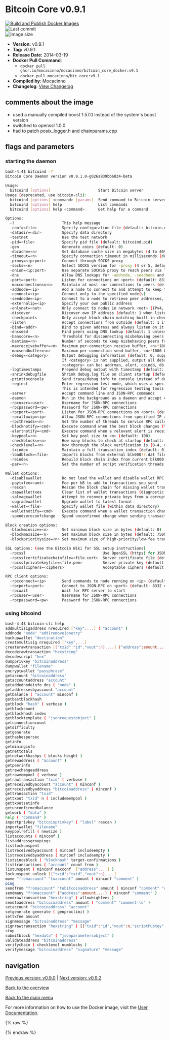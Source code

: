 # Bitcoin Core v0.9.1

[![Build and Publish Docker Images](https://github.com/mocacinno/bitcoin_core_docker/actions/workflows/build-and-publish.yml/badge.svg?branch=v9.1)](https://github.com/mocacinno/bitcoin_core_docker/actions/workflows/build-and-publish.yml)  
![Last commit](https://badgen.net/github/last-commit/mocacinno/bitcoin_core_docker/v9.1)  
![Image size](https://badgen.net/docker/size/mocacinno/btc_core/v9.1?color=green)  

- **Version:** v0.9.1
- **Tag:** v0.9.1
- **Release Date:** 2014-03-19
- **Docker Pull Command**:
  - `docker pull ghcr.io/mocacinno/mocacinno/bitcoin_core_docker:v9.1`
  - `docker pull mocacinno/btc_core:v9.1`
- **Compiled by**: Mocacinno
- **Changelog**: [View Changelog](https://github.com/bitcoin/bitcoin/blob/v0.9.1/doc/release-notes.md)

## comments about the image

- used a manually compiled boost 1.57.0 instead of the system's boost version
- switched to openssl 1.0.0
- had to patch posix_logger.h and chainparams.cpp

## flags and parameters

### starting the daemon

```bash
bash-4.4$ bitcoind -?
Bitcoin Core Daemon version v0.9.1.0-g026a939bb6834-beta

Usage:
  bitcoind [options]                     Start Bitcoin server
Usage (deprecated, use bitcoin-cli):
  bitcoind [options] <command> [params]  Send command to Bitcoin server
  bitcoind [options] help                List commands
  bitcoind [options] help <command>      Get help for a command

Options:
  -?                     This help message
  -conf=<file>           Specify configuration file (default: bitcoin.conf)
  -datadir=<dir>         Specify data directory
  -testnet               Use the test network
  -pid=<file>            Specify pid file (default: bitcoind.pid)
  -gen                   Generate coins (default: 0)
  -dbcache=<n>           Set database cache size in megabytes (4 to 4096, default: 100)
  -timeout=<n>           Specify connection timeout in milliseconds (default: 5000)
  -proxy=<ip:port>       Connect through SOCKS proxy
  -socks=<n>             Select SOCKS version for -proxy (4 or 5, default: 5)
  -onion=<ip:port>       Use separate SOCKS5 proxy to reach peers via Tor hidden services (default: -proxy)
  -dns                   Allow DNS lookups for -addnode, -seednode and -connect
  -port=<port>           Listen for connections on <port> (default: 8333 or testnet: 18333)
  -maxconnections=<n>    Maintain at most <n> connections to peers (default: 125)
  -addnode=<ip>          Add a node to connect to and attempt to keep the connection open
  -connect=<ip>          Connect only to the specified node(s)
  -seednode=<ip>         Connect to a node to retrieve peer addresses, and disconnect
  -externalip=<ip>       Specify your own public address
  -onlynet=<net>         Only connect to nodes in network <net> (IPv4, IPv6 or Tor)
  -discover              Discover own IP address (default: 1 when listening and no -externalip)
  -checkpoints           Only accept block chain matching built-in checkpoints (default: 1)
  -listen                Accept connections from outside (default: 1 if no -proxy or -connect)
  -bind=<addr>           Bind to given address and always listen on it. Use [host]:port notation for IPv6
  -dnsseed               Find peers using DNS lookup (default: 1 unless -connect)
  -banscore=<n>          Threshold for disconnecting misbehaving peers (default: 100)
  -bantime=<n>           Number of seconds to keep misbehaving peers from reconnecting (default: 86400)
  -maxreceivebuffer=<n>  Maximum per-connection receive buffer, <n>*1000 bytes (default: 5000)
  -maxsendbuffer=<n>     Maximum per-connection send buffer, <n>*1000 bytes (default: 1000)
  -debug=<category>      Output debugging information (default: 0, supplying <category> is optional)
                         If <category> is not supplied, output all debugging information.
                         <category> can be: addrman, alert, coindb, db, lock, rand, rpc, selectcoins, mempool, net.
  -logtimestamps         Prepend debug output with timestamp (default: 1)
  -shrinkdebugfile       Shrink debug.log file on client startup (default: 1 when no -debug)
  -printtoconsole        Send trace/debug info to console instead of debug.log file
  -regtest               Enter regression test mode, which uses a special chain in which blocks can be solved instantly.
                         This is intended for regression testing tools and app development.
  -server                Accept command line and JSON-RPC commands
  -daemon                Run in the background as a daemon and accept commands
  -rpcuser=<user>        Username for JSON-RPC connections
  -rpcpassword=<pw>      Password for JSON-RPC connections
  -rpcport=<port>        Listen for JSON-RPC connections on <port> (default: 8332 or testnet: 18332)
  -rpcallowip=<ip>       Allow JSON-RPC connections from specified IP address
  -rpcthreads=<n>        Set the number of threads to service RPC calls (default: 4)
  -blocknotify=<cmd>     Execute command when the best block changes (%s in cmd is replaced by block hash)
  -alertnotify=<cmd>     Execute command when a relevant alert is received or we see a really long fork (%s in cmd is replaced by message)
  -keypool=<n>           Set key pool size to <n> (default: 100)
  -checkblocks=<n>       How many blocks to check at startup (default: 288, 0 = all)
  -checklevel=<n>        How thorough the block verification is (0-4, default: 3)
  -txindex               Maintain a full transaction index (default: 0)
  -loadblock=<file>      Imports blocks from external blk000??.dat file
  -reindex               Rebuild block chain index from current blk000??.dat files
  -par=<n>               Set the number of script verification threads (up to 16, 0 = auto, <0 = leave that many cores free, default: 0)

Wallet options:
  -disablewallet         Do not load the wallet and disable wallet RPC calls
  -paytxfee=<amt>        Fee per kB to add to transactions you send
  -rescan                Rescan the block chain for missing wallet transactions
  -zapwallettxes         Clear list of wallet transactions (diagnostic tool; implies -rescan)
  -salvagewallet         Attempt to recover private keys from a corrupt wallet.dat
  -upgradewallet         Upgrade wallet to latest format
  -wallet=<file>         Specify wallet file (within data directory)
  -walletnotify=<cmd>    Execute command when a wallet transaction changes (%s in cmd is replaced by TxID)
  -spendzeroconfchange   Spend unconfirmed change when sending transactions (default: 1)

Block creation options:
  -blockminsize=<n>      Set minimum block size in bytes (default: 0)
  -blockmaxsize=<n>      Set maximum block size in bytes (default: 750000)
  -blockprioritysize=<n> Set maximum size of high-priority/low-fee transactions in bytes (default: 50000)

SSL options: (see the Bitcoin Wiki for SSL setup instructions)
  -rpcssl                                  Use OpenSSL (https) for JSON-RPC connections
  -rpcsslcertificatechainfile=<file.cert>  Server certificate file (default: server.cert)
  -rpcsslprivatekeyfile=<file.pem>         Server private key (default: server.pem)
  -rpcsslciphers=<ciphers>                 Acceptable ciphers (default: TLSv1.2+HIGH:TLSv1+HIGH:!SSLv2:!aNULL:!eNULL:!3DES:@STRENGTH)

RPC client options:
  -rpcconnect=<ip>       Send commands to node running on <ip> (default: 127.0.0.1)
  -rpcport=<port>        Connect to JSON-RPC on <port> (default: 8332 or testnet: 18332)
  -rpcwait               Wait for RPC server to start
  -rpcuser=<user>        Username for JSON-RPC connections
  -rpcpassword=<pw>      Password for JSON-RPC connections
```

### using bitcoind

```bash
bash-4.4$ bitcoin-cli help
addmultisigaddress nrequired ["key",...] ( "account" )
addnode "node" "add|remove|onetry"
backupwallet "destination"
createmultisig nrequired ["key",...]
createrawtransaction [{"txid":"id","vout":n},...] {"address":amount,...}
decoderawtransaction "hexstring"
decodescript "hex"
dumpprivkey "bitcoinaddress"
dumpwallet "filename"
encryptwallet "passphrase"
getaccount "bitcoinaddress"
getaccountaddress "account"
getaddednodeinfo dns ( "node" )
getaddressesbyaccount "account"
getbalance ( "account" minconf )
getbestblockhash
getblock "hash" ( verbose )
getblockcount
getblockhash index
getblocktemplate ( "jsonrequestobject" )
getconnectioncount
getdifficulty
getgenerate
gethashespersec
getinfo
getmininginfo
getnettotals
getnetworkhashps ( blocks height )
getnewaddress ( "account" )
getpeerinfo
getrawchangeaddress
getrawmempool ( verbose )
getrawtransaction "txid" ( verbose )
getreceivedbyaccount "account" ( minconf )
getreceivedbyaddress "bitcoinaddress" ( minconf )
gettransaction "txid"
gettxout "txid" n ( includemempool )
gettxoutsetinfo
getunconfirmedbalance
getwork ( "data" )
help ( "command" )
importprivkey "bitcoinprivkey" ( "label" rescan )
importwallet "filename"
keypoolrefill ( newsize )
listaccounts ( minconf )
listaddressgroupings
listlockunspent
listreceivedbyaccount ( minconf includeempty )
listreceivedbyaddress ( minconf includeempty )
listsinceblock ( "blockhash" target-confirmations )
listtransactions ( "account" count from )
listunspent ( minconf maxconf  ["address",...] )
lockunspent unlock [{"txid":"txid","vout":n},...]
move "fromaccount" "toaccount" amount ( minconf "comment" )
ping
sendfrom "fromaccount" "tobitcoinaddress" amount ( minconf "comment" "comment-to" )
sendmany "fromaccount" {"address":amount,...} ( minconf "comment" )
sendrawtransaction "hexstring" ( allowhighfees )
sendtoaddress "bitcoinaddress" amount ( "comment" "comment-to" )
setaccount "bitcoinaddress" "account"
setgenerate generate ( genproclimit )
settxfee amount
signmessage "bitcoinaddress" "message"
signrawtransaction "hexstring" ( [{"txid":"id","vout":n,"scriptPubKey":"hex","redeemScript":"hex"},...] ["privatekey1",...] sighashtype )
stop
submitblock "hexdata" ( "jsonparametersobject" )
validateaddress "bitcoinaddress"
verifychain ( checklevel numblocks )
verifymessage "bitcoinaddress" "signature" "message"
```

## navigation

[Previous version: v0.9.0](./v9.0.md) | [Next version: v0.9.2](./v9.2.md)

[Back to the overview](./Readme.md)

[Back to the main menu](../Readme.md)

For more information on how to use the Docker image, visit the [User Documentation](../userdocs/Readme.md).

<!-- Google tag (gtag.js) -->
{% raw %}
<script async src="https://www.googletagmanager.com/gtag/js?id=G-BPC6NC6FF9"></script>
<script>
  window.dataLayer = window.dataLayer || [];
  function gtag(){dataLayer.push(arguments);}
  gtag('js', new Date());
  gtag('config', 'G-BPC6NC6FF9');
</script>
{% endraw %}
